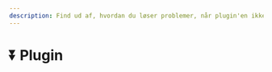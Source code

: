 ```yaml
---
description: Find ud af, hvordan du løser problemer, når plugin'en ikke fungerer korrekt.
---
```


# ⏬ Plugin
